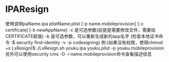 # IPAResign
使用说明paName.ipa plistName.plist [-p name.mobileprovision] [-c certificate] [-b newAppName]
-c 是可选参数(前提是需要修改文件，需要给CERTIFICATE赋值)
-b 是可选参数，可以重新生成新的app名字
(检查本地证书命令 :$ security find-identity -v -p codesigning)
例:(如果没有权限，使用chmod +x LxResign)$:./LxResign.sh youku.ipa youku.plist -p youku.mobileprovision
另外可以使用security cms -D -i name.mobileprovision命令查看描述信息
